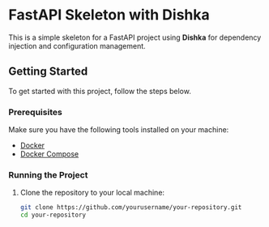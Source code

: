 # FastAPI Skeleton with Dishka

This is a simple skeleton for a FastAPI project using **Dishka** for dependency injection and configuration management.

## Getting Started

To get started with this project, follow the steps below.

### Prerequisites

Make sure you have the following tools installed on your machine:

- [Docker](https://www.docker.com/)
- [Docker Compose](https://docs.docker.com/compose/)

### Running the Project

1. Clone the repository to your local machine:

   ```bash
   git clone https://github.com/yourusername/your-repository.git
   cd your-repository
   ```
